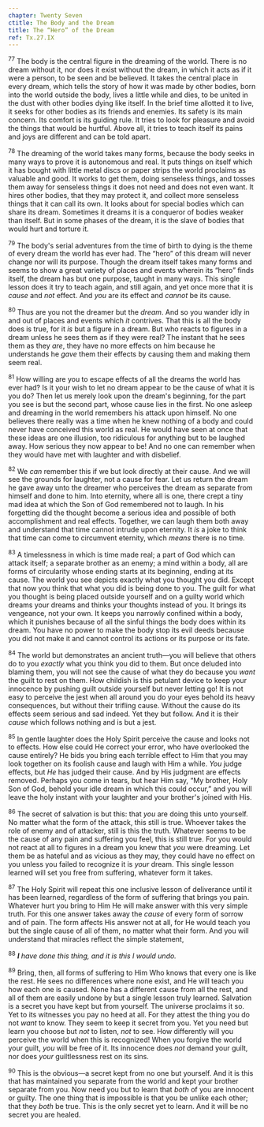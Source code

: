 ```yaml
---
chapter: Twenty Seven
ctitle: The Body and the Dream
title: The “Hero” of the Dream
ref: Tx.27.IX
---
```


<sup>77</sup> The body is the central figure in the dreaming of the world. There is
no dream without it, nor does it exist without the dream, in which it
acts as if it were a person, to be seen and be believed. It takes the
central place in every dream, which tells the story of how it was made
by other bodies, born into the world outside the body, lives a little
while and dies, to be united in the dust with other bodies dying like
itself. In the brief time allotted it to live, it seeks for other bodies
as its friends and enemies. Its safety is its main concern. Its comfort
is its guiding rule. It tries to look for pleasure and avoid the things
that would be hurtful. Above all, it tries to teach itself its pains and
joys are different and can be told apart.

<sup>78</sup> The dreaming of the world takes many forms, because the body seeks in
many ways to prove it is autonomous and real. It puts things on itself
which it has bought with little metal discs or paper strips the world
proclaims as valuable and good. It works to get them, doing senseless
things, and tosses them away for senseless things it does not need and
does not even want. It hires other bodies, that they may protect it, and
collect more senseless things that it can call its own. It looks about
for special bodies which can share its dream. Sometimes it dreams it is
a conqueror of bodies weaker than itself. But in some phases of the
dream, it is the slave of bodies that would hurt and torture it.

<sup>79</sup> The body's serial adventures from the time of birth to dying is the
theme of every dream the world has ever had. The “hero” of this dream
will never change nor will its purpose. Though the dream itself takes
many forms and seems to show a great variety of places and events
wherein its “hero” finds itself, the dream has but one purpose, taught
in many ways. This single lesson does it try to teach again, and still
again, and yet once more that it is *cause* and *not* effect. And *you*
are its effect and *cannot* be its cause.

<sup>80</sup> Thus are you not the dreamer but the *dream*. And so you wander idly
in and out of places and events which *it* contrives. That this is all
the body does is true, for it *is* but a figure in a dream. But who
reacts to figures in a dream unless he sees them as if they were real?
The instant that he sees them as they *are*, they have no more effects
on him because he understands he *gave* them their effects by causing
them and making them seem real.

<sup>81</sup> How willing are you to escape effects of all the dreams the world has
ever had? Is it your wish to let no dream appear to be the cause of what
it is you do? Then let us merely look upon the dream's beginning, for
the part you see is but the second part, whose cause lies in the first.
No one asleep and dreaming in the world remembers his attack upon
himself. No one believes there really was a time when he knew nothing of
a body and could never have conceived this world as real. He would have
seen at once that these ideas are one illusion, too ridiculous for
anything but to be laughed away. How serious they now appear to be! And
no one can remember when they would have met with laughter and with
disbelief.

<sup>82</sup> We *can* remember this if we but look directly at their cause. And we
will see the grounds for laughter, not a cause for fear. Let us return
the dream he gave away unto the dreamer who perceives the dream as
separate from himself and done to him. Into eternity, where all is one,
there crept a tiny mad idea at which the Son of God remembered not to
laugh. In his forgetting did the thought become a serious idea and
possible of both accomplishment and real effects. Together, we can laugh
them both away and understand that time cannot intrude upon eternity. It
*is* a joke to think that time can come to circumvent eternity, which
*means* there is no time.

<sup>83</sup> A timelessness in which is time made real; a part of God which can
attack itself; a separate brother as an enemy; a mind within a body, all
are forms of circularity whose ending starts at its beginning, ending at
its cause. The world you see depicts exactly what you thought you did.
Except that now you think that what you did is being done to you. The
guilt for what you thought is being placed outside yourself and on a
guilty world which dreams your dreams and thinks your thoughts instead
of you. It brings its vengeance, not your own. It keeps you narrowly
confined within a body, which it punishes because of all the sinful
things the body does within its dream. You have no power to make the
body stop its evil deeds because you did not make it and cannot control
its actions or its purpose or its fate.

<sup>84</sup> The world but demonstrates an ancient truth—you will believe that
others do to you *exactly* what you think you did to them. But once
deluded into blaming them, you will not see the cause of what they do
because you *want* the guilt to rest on them. How childish is this
petulant device to keep your innocence by pushing guilt outside yourself
but never letting go! It is not easy to perceive the jest when all
around you do your eyes behold its heavy consequences, but without their
trifling cause. Without the cause do its effects seem serious and sad
indeed. Yet they but follow. And it is their *cause* which follows
nothing and is but a jest.

<sup>85</sup> In gentle laughter does the Holy Spirit perceive the cause and looks
not to effects. How else could He correct your error, who have
overlooked the cause entirely? He bids you bring each terrible effect to
Him that you may look together on its foolish cause and laugh with Him a
while. *You* judge effects, but *He* has judged their cause. And by His
judgment are effects removed. Perhaps you come in tears, but hear Him
say, “My brother, Holy Son of God, behold your idle dream in which this
could occur,” and you will leave the holy instant with your laughter and
your brother's joined with His.

<sup>86</sup> The secret of salvation is but this: that *you* are doing this unto
yourself. No matter what the form of the attack, this still is true.
Whoever takes the role of enemy and of attacker, still is this the
truth. Whatever seems to be the cause of any pain and suffering you
feel, this is still true. For you would not react at all to figures in a
dream you knew that *you* were dreaming. Let them be as hateful and as
vicious as they may, they could have no effect on you unless you failed
to recognize it is *your* dream. This single lesson learned will set you
free from suffering, whatever form it takes.

<sup>87</sup> The Holy Spirit will repeat this one inclusive lesson of deliverance
until it has been learned, regardless of the form of suffering that
brings you pain. Whatever hurt you bring to Him He will make answer with
this very simple truth. For this one answer takes away the *cause* of
every form of sorrow and of pain. The form affects His answer not at
all, for He would teach you but the single cause of all of them, no
matter what their form. And you will understand that miracles reflect
the simple statement,

<sup>88</sup> *<strong>I</strong> have done this thing, and it is this I would undo.*

<sup>89</sup> Bring, then, all forms of suffering to Him Who knows that every one
is like the rest. He sees no differences where none exist, and He will
teach you how each one is caused. None has a different cause from all
the rest, and all of them are easily undone by but a single lesson truly
learned. Salvation is a secret you have kept but from yourself. The
universe proclaims it so. Yet to its witnesses you pay no heed at all.
For they attest the thing you do not *want* to know. They seem to keep
it secret from you. Yet you need but learn you choose but *not* to
listen, *not* to see. How differently will you perceive the world when
this is recognized! When you forgive the world your guilt, *you* will be
free of it. Its innocence does *not* demand your guilt, nor does *your*
guiltlessness rest on its sins.

<sup>90</sup> This is the obvious—a secret kept from no one but yourself. And it is
this that has maintained you separate from the world and kept your
brother separate from you. Now need you but to learn that *both* of you
are innocent or guilty. The one thing that is impossible is that you be
unlike each other; that they *both* be true. This is the only secret yet
to learn. And it will be no secret you are healed.

